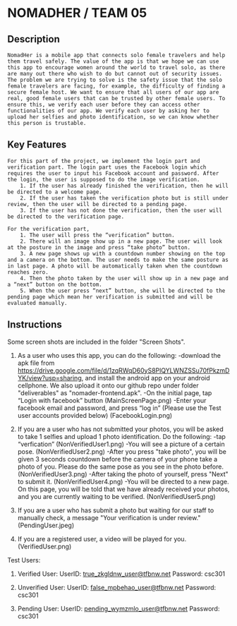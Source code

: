 # NOMADHER / TEAM 05
 

## Description 

	NomadHer is a mobile app that connects solo female travelers and help them travel safely. The value of the app is that we hope we can use this app to encourage women around the world to travel solo, as there are many out there who wish to do but cannot out of security issues. The problem we are trying to solve is the safety issue that the solo female travelers are facing, for example, the difficulty of finding a secure female host. We want to ensure that all users of our app are real, good female users that can be trusted by other female users. To ensure this, we verify each user before they can access other functionalities of our app. We verify each user by asking her to upload her selfies and photo identification, so we can know whether this person is trustable.


## Key Features
	For this part of the project, we implement the login part and verification part. The login part uses the Facebook login which requires the user to input his Facebook account and password. After the login, the user is supposed to do the image verification. 
		1. If the user has already finished the verification, then he will be directed to a welcome page. 
		2. If the user has taken the verification photo but is still under review, then the user will be directed to a pending page.
		3. If the user has not done the verification, then the user will be directed to the verification page.

	For the verification part, 
		1. The user will press the “verification” button.
		2. There will an image show up in a new page. The user will look at the posture in the image and press “take photo” button. 
		3. A new page shows up with a countdown number showing on the top and a camera on the bottom. The user needs to make the same posture as in last page. A photo will be automatically taken when the countdown reaches zero. 
		4. Then the photo taken by the user will show up in a new page and a “next” button on the bottom. 
		5. When the user press “next” button, she will be directed to the pending page which mean her verification is submitted and will be evaluated manually.



## Instructions

Some screen shots are included in the folder "Screen Shots".

1. As a user who uses this app, you can do the following:
	-download the apk file from https://drive.google.com/file/d/1zqRWqD60yS8PlQYLWNZSSu70fPkzmDYK/view?usp=sharing, and install the android app on your android cellphone. We also upload it onto our github repo under folder "deliverables" as "nomader-frontend.apk".
	-On the initial page, tap “Login with facebook” button (MainScreenPage.png)
	-Enter your facebook email and password, and press “log in” (Please use the Test user accounts provided below) (FacebookLogin.png)

2. If you are a user who has not submitted your photos, you will be asked to take 1 selfies and upload 1 photo identification. Do the following:
	-tap “verfication” (NonVerifiedUser1.png)
	-You will see a picture of a certain pose. (NonVerifiedUser2.png)
	-After you press "take photo", you will be given 3 seconds countdown before the camera of your phone take a photo of you. Please do the same pose as you see in the photo before. (NonVerifiedUser3.png)
	-After taking the photo of yourself, press "Next" to submit it. (NonVerifiedUser4.png)
	-You will be directed to a new page. On this page, you will be told that we have already received your photos, and you are currently waiting to be verified. (NonVerifiedUser5.png)

3. If you are a user who has submit a photo but waiting for our staff to manually check, a message "Your verification is under review." (PendingUser.jpeg)

4. If you are a registered user, a video will be played for you. (VerifiedUser.png)

Test Users:
1. Verified User:
	UserID: true_zkgldnw_user@tfbnw.net
	Password: csc301

2. Unverified User:
	UserID: false_mpbehao_user@tfbnw.net
	Password: csc301

3. Pending User:
	UserID: pending_wymzmlo_user@tfbnw.net
	Password: csc301

